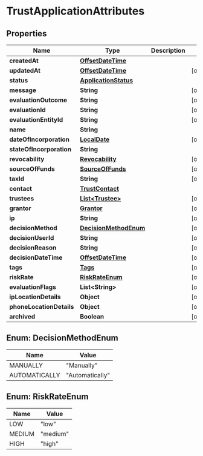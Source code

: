# TrustApplicationAttributes

## Properties
Name | Type | Description | Notes
------------ | ------------- | ------------- | -------------
**createdAt** | [**OffsetDateTime**](OffsetDateTime.md) |  | 
**updatedAt** | [**OffsetDateTime**](OffsetDateTime.md) |  |  [optional]
**status** | [**ApplicationStatus**](ApplicationStatus.md) |  | 
**message** | **String** |  |  [optional]
**evaluationOutcome** | **String** |  |  [optional]
**evaluationId** | **String** |  |  [optional]
**evaluationEntityId** | **String** |  |  [optional]
**name** | **String** |  | 
**dateOfIncorporation** | [**LocalDate**](LocalDate.md) |  |  [optional]
**stateOfIncorporation** | **String** |  | 
**revocability** | [**Revocability**](Revocability.md) |  |  [optional]
**sourceOfFunds** | [**SourceOfFunds**](SourceOfFunds.md) |  |  [optional]
**taxId** | **String** |  |  [optional]
**contact** | [**TrustContact**](TrustContact.md) |  | 
**trustees** | [**List&lt;Trustee&gt;**](Trustee.md) |  |  [optional]
**grantor** | [**Grantor**](Grantor.md) |  |  [optional]
**ip** | **String** |  |  [optional]
**decisionMethod** | [**DecisionMethodEnum**](#DecisionMethodEnum) |  |  [optional]
**decisionUserId** | **String** |  |  [optional]
**decisionReason** | **String** |  |  [optional]
**decisionDateTime** | [**OffsetDateTime**](OffsetDateTime.md) |  |  [optional]
**tags** | [**Tags**](Tags.md) |  |  [optional]
**riskRate** | [**RiskRateEnum**](#RiskRateEnum) |  |  [optional]
**evaluationFlags** | **List&lt;String&gt;** |  |  [optional]
**ipLocationDetails** | **Object** |  |  [optional]
**phoneLocationDetails** | **Object** |  |  [optional]
**archived** | **Boolean** |  |  [optional]

<a name="DecisionMethodEnum"></a>
## Enum: DecisionMethodEnum
Name | Value
---- | -----
MANUALLY | &quot;Manually&quot;
AUTOMATICALLY | &quot;Automatically&quot;

<a name="RiskRateEnum"></a>
## Enum: RiskRateEnum
Name | Value
---- | -----
LOW | &quot;low&quot;
MEDIUM | &quot;medium&quot;
HIGH | &quot;high&quot;
